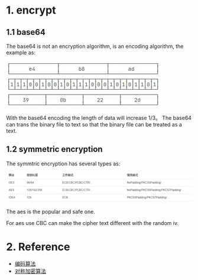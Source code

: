 # 1. encrypt

## 1.1 base64
The base64 is not an encryption algorithm, is an encoding algorithm, the example as:  

![base64](./img/base64_example.png "base64")

With the base64 encoding the length of data will increase 1/3。
The base64 can trans the binary file to text so that the binary file can be treated as a text.

## 1.2 symmetric encryption
The symmtric encryption has several types as:  

![symmetric encryption](./img/symmetric_encryption.png "sysmmetric encryption")

The aes is the popular and safe one.

For aes use CBC can make the cipher text different with the random iv.

# 2. Reference
- [编码算法](https://www.liaoxuefeng.com/wiki/1252599548343744/1304227703947297)
- [对称加密算法](https://www.liaoxuefeng.com/wiki/1252599548343744/1304227762667553)
